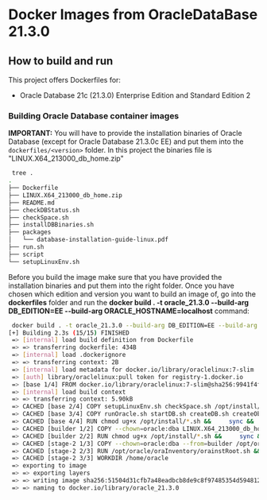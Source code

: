 # Docker Images from OracleDataBase 21.3.0

## How to build and run

This project offers Dockerfiles for:

* Oracle Database 21c (21.3.0) Enterprise Edition and Standard Edition 2

### Building Oracle Database container images

**IMPORTANT:** You will have to provide the installation binaries of Oracle Database (except for Oracle Database 21.3.0c EE) and put them into the `dockerfiles/<version>` folder. In this project the binaries file is "LINUX.X64_213000_db_home.zip"


```bash
 tree .
.
├── Dockerfile
├── LINUX.X64_213000_db_home.zip
├── README.md
├── checkDBStatus.sh
├── checkSpace.sh
├── installDBBinaries.sh
├── packages
│   └── database-installation-guide-linux.pdf
├── run.sh
├── script
└── setupLinuxEnv.sh
```

Before you build the image make sure that you have provided the installation binaries and put them into the right folder. Once you have chosen which edition and version you want to build an image of, go into the **dockerfiles** folder and run the **docker build . -t oracle_21.3.0 --build-arg DB_EDITION=EE --build-arg ORACLE_HOSTNAME=localhost** command:

```bash
 docker build . -t oracle_21.3.0 --build-arg DB_EDITION=EE --build-arg ORACLE_HOSTNAME=localhost
[+] Building 2.3s (15/15) FINISHED
 => [internal] load build definition from Dockerfile                                                                                                                       0.0s
 => => transferring dockerfile: 434B                                                                                                                                       0.0s
 => [internal] load .dockerignore                                                                                                                                          0.0s
 => => transferring context: 2B                                                                                                                                            0.0s
 => [internal] load metadata for docker.io/library/oraclelinux:7-slim                                                                                                      2.2s
 => [auth] library/oraclelinux:pull token for registry-1.docker.io                                                                                                         0.0s
 => [base 1/4] FROM docker.io/library/oraclelinux:7-slim@sha256:9941f4f558d0e6892901263cd2670f6c95978c2699c1947aaa32c2361004fa45                                           0.0s
 => [internal] load build context                                                                                                                                          0.0s
 => => transferring context: 5.90kB                                                                                                                                        0.0s
 => CACHED [base 2/4] COPY setupLinuxEnv.sh checkSpace.sh /opt/install/                                                                                                    0.0s
 => CACHED [base 3/4] COPY runOracle.sh startDB.sh createDB.sh createObserver.sh dbca.rsp.tmpl setPassword.sh checkDBStatus.sh runUserScripts.sh relinkOracleBinary.sh /o  0.0s
 => CACHED [base 4/4] RUN chmod ug+x /opt/install/*.sh &&     sync &&     /opt/install/checkSpace.sh &&     /opt/install/setupLinuxEnv.sh &&     rm -rf /opt/install       0.0s
 => CACHED [builder 1/2] COPY --chown=oracle:dba LINUX.X64_213000_db_home.zip db_inst.rsp installDBBinaries.sh /opt/install/                                               0.0s
 => CACHED [builder 2/2] RUN chmod ug+x /opt/install/*.sh &&     sync &&     /opt/install/installDBBinaries.sh ee                                                          0.0s
 => CACHED [stage-2 1/3] COPY --chown=oracle:dba --from=builder /opt/oracle /opt/oracle                                                                                    0.0s
 => CACHED [stage-2 2/3] RUN /opt/oracle/oraInventory/orainstRoot.sh &&     /opt/oracle/product/21c/dbhome_1/root.sh                                                       0.0s
 => CACHED [stage-2 3/3] WORKDIR /home/oracle                                                                                                                              0.0s
 => exporting to image                                                                                                                                                     0.0s
 => => exporting layers                                                                                                                                                    0.0s
 => => writing image sha256:51504d31cfb7a48eadbcb8de9c8f97485354d59481269b6a9d852e807a249ad8                                                                               0.0s
 => => naming to docker.io/library/oracle_21.3.0
```